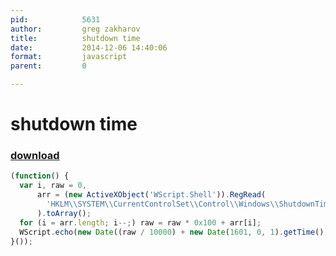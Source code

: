 ```yaml
---
pid:            5631
author:         greg zakharov
title:          shutdown time
date:           2014-12-06 14:40:06
format:         javascript
parent:         0

---
```


# shutdown time

### [download](Scripts\5631.js)



```javascript
(function() {
  var i, raw = 0,
      arr = (new ActiveXObject('WScript.Shell')).RegRead(
        'HKLM\\SYSTEM\\CurrentControlSet\\Control\\Windows\\ShutdownTime'
      ).toArray();
  for (i = arr.length; i--;) raw = raw * 0x100 + arr[i];
  WScript.echo(new Date((raw / 10000) + new Date(1601, 0, 1).getTime()));
}());
```
